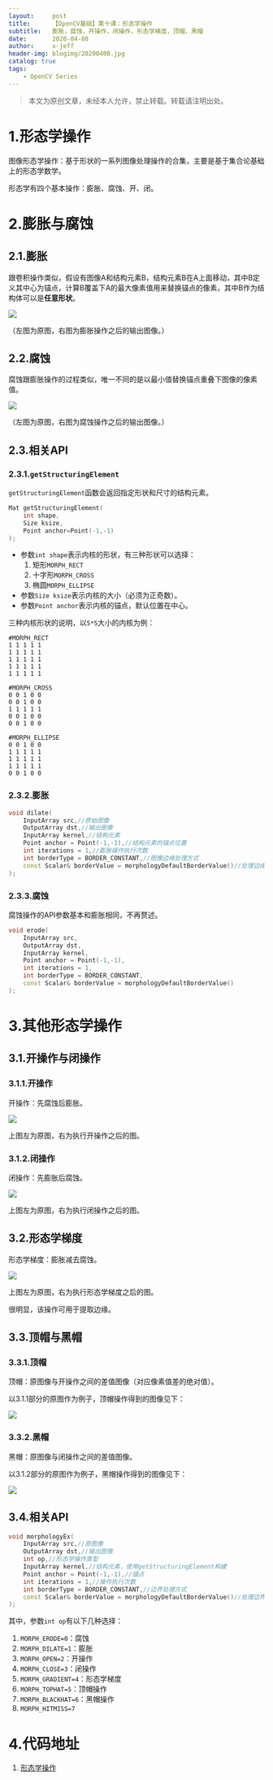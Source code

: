 ```yaml
---
layout:     post
title:      【OpenCV基础】第十课：形态学操作
subtitle:   膨胀，腐蚀，开操作，闭操作，形态学梯度，顶帽，黑帽
date:       2020-04-08
author:     x-jeff
header-img: blogimg/20200408.jpg
catalog: true
tags:
    - OpenCV Series
---
```

>本文为原创文章，未经本人允许，禁止转载。转载请注明出处。

# 1.形态学操作

图像形态学操作：基于形状的一系列图像处理操作的合集，主要是基于集合论基础上的形态学数学。

形态学有四个基本操作：膨胀、腐蚀、开、闭。

# 2.膨胀与腐蚀

## 2.1.膨胀

跟卷积操作类似，假设有图像A和结构元素B，结构元素B在A上面移动，其中B定义其中心为锚点，计算B覆盖下A的最大像素值用来替换锚点的像素，其中B作为结构体可以是**任意形状**。

![](https://xjeffblogimg.oss-cn-beijing.aliyuncs.com/BLOGIMG/BlogImage/OpenCVSeries/Lesson10/10x1.png)

（左图为原图，右图为膨胀操作之后的输出图像。）

## 2.2.腐蚀

腐蚀跟膨胀操作的过程类似，唯一不同的是以最小值替换锚点重叠下图像的像素值。

![](https://xjeffblogimg.oss-cn-beijing.aliyuncs.com/BLOGIMG/BlogImage/OpenCVSeries/Lesson10/10x2.png)

（左图为原图，右图为腐蚀操作之后的输出图像。）

## 2.3.相关API

### 2.3.1.`getStructuringElement`

`getStructuringElement`函数会返回指定形状和尺寸的结构元素。

```c++
Mat getStructuringElement(
	int shape,
	Size ksize,
	Point anchor=Point(-1,-1)
);
```

* 参数`int shape`表示内核的形状，有三种形状可以选择：
	1. 矩形`MORPH_RECT`
	2. 十字形`MORPH_CROSS`
	3. 椭圆`MORPH_ELLIPSE`
* 参数`Size ksize`表示内核的大小（必须为正奇数）。
* 参数`Point anchor`表示内核的锚点，默认位置在中心。

三种内核形状的说明，以`5*5`大小的内核为例：

```
#MORPH_RECT
1 1 1 1 1 
1 1 1 1 1 
1 1 1 1 1 
1 1 1 1 1 
1 1 1 1 1

#MORPH_CROSS
0 0 1 0 0 
0 0 1 0 0 
1 1 1 1 1 
0 0 1 0 0 
0 0 1 0 0 

#MORPH_ELLIPSE
0 0 1 0 0 
1 1 1 1 1 
1 1 1 1 1 
1 1 1 1 1 
0 0 1 0 0 
```

### 2.3.2.膨胀

```c++
void dilate( 
	InputArray src,//原始图像
	OutputArray dst,//输出图像
	InputArray kernel,//结构元素
	Point anchor = Point(-1,-1),//结构元素的锚点位置
	int iterations = 1,//膨胀操作执行次数
	int borderType = BORDER_CONSTANT,//图像边缘处理方式
	const Scalar& borderValue = morphologyDefaultBorderValue()//处理边缘用的值
);
```

### 2.3.3.腐蚀

腐蚀操作的API参数基本和膨胀相同，不再赘述。

```c++
void erode( 
	InputArray src,
	OutputArray dst, 
	InputArray kernel,
	Point anchor = Point(-1,-1), 
	int iterations = 1,
	int borderType = BORDER_CONSTANT,
	const Scalar& borderValue = morphologyDefaultBorderValue() 
);
```

# 3.其他形态学操作

## 3.1.开操作与闭操作

### 3.1.1.开操作

开操作：先腐蚀后膨胀。

![](https://xjeffblogimg.oss-cn-beijing.aliyuncs.com/BLOGIMG/BlogImage/OpenCVSeries/Lesson10/10x3.png)

上图左为原图，右为执行开操作之后的图。

### 3.1.2.闭操作

闭操作：先膨胀后腐蚀。

![](https://xjeffblogimg.oss-cn-beijing.aliyuncs.com/BLOGIMG/BlogImage/OpenCVSeries/Lesson10/10x4.png)

上图左为原图，右为执行闭操作之后的图。

## 3.2.形态学梯度

形态学梯度：膨胀减去腐蚀。

![](https://xjeffblogimg.oss-cn-beijing.aliyuncs.com/BLOGIMG/BlogImage/OpenCVSeries/Lesson10/10x5.png)

上图左为原图，右为执行形态学梯度之后的图。

很明显，该操作可用于提取边缘。

## 3.3.顶帽与黑帽

### 3.3.1.顶帽

顶帽：原图像与开操作之间的差值图像（对应像素值差的绝对值）。

以3.1.1部分的原图作为例子，顶帽操作得到的图像见下：

![](https://xjeffblogimg.oss-cn-beijing.aliyuncs.com/BLOGIMG/BlogImage/OpenCVSeries/Lesson10/10x6.png)

### 3.3.2.黑帽

黑帽：原图像与闭操作之间的差值图像。

以3.1.2部分的原图作为例子，黑帽操作得到的图像见下：

![](https://xjeffblogimg.oss-cn-beijing.aliyuncs.com/BLOGIMG/BlogImage/OpenCVSeries/Lesson10/10x7.png)

## 3.4.相关API

```c++
void morphologyEx( 
	InputArray src,//原图像
	OutputArray dst,//输出图像
	int op,//形态学操作类型
	InputArray kernel,//结构元素，使用getStructuringElement构建
	Point anchor = Point(-1,-1),//锚点
	int iterations = 1,//操作执行次数
	int borderType = BORDER_CONSTANT,//边界处理方式
	const Scalar& borderValue = morphologyDefaultBorderValue()//处理边界时所使用的值
);
```

其中，参数`int op`有以下几种选择：

1. `MORPH_ERODE=0`：腐蚀
2. `MORPH_DILATE=1`：膨胀
3. `MORPH_OPEN=2`：开操作
4. `MORPH_CLOSE=3`：闭操作
5. `MORPH_GRADIENT=4`：形态学梯度
6. `MORPH_TOPHAT=5`：顶帽操作
7. `MORPH_BLACKHAT=6`：黑帽操作
8. `MORPH_HITMISS=7`

# 4.代码地址

1. [形态学操作](https://github.com/x-jeff/OpenCV_Code_Demo/tree/master/Demo10)